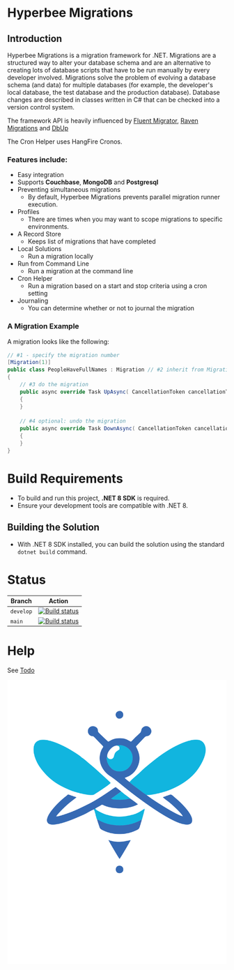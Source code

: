 # Hyperbee Migrations

## Introduction

Hyperbee Migrations is a migration framework for .NET. Migrations are a structured way to alter your database
schema and are an alternative to creating lots of database scripts that have to be run manually by every
developer involved. Migrations solve the problem of evolving a database schema (and data) for multiple databases
(for example, the developer's local database, the test database and the production database). Database changes
are described in classes written in C# that can be checked into a version control system.

The framework API is heavily influenced by [Fluent Migrator](https://github.com/schambers/fluentmigrator), [Raven Migrations](https://github.com/migrating-ravens/RavenMigrations) and [DbUp](https://github.com/DbUp/DbUp)

The Cron Helper uses HangFire Cronos.

### Features include:

* Easy integration
* Supports **Couchbase**, **MongoDB** and **Postgresql**
* Preventing simultaneous migrations
    * By default, Hyperbee Migrations prevents parallel migration runner execution.
* Profiles 
    * There are times when you may want to scope migrations to specific environments.
* A Record Store
    * Keeps list of migrations that have completed
* Local Solutions
    * Run a migration locally
* Run from Command Line
    * Run a migration at the command line
* Cron Helper
    * Run a migration based on a start and stop criteria using a cron setting
* Journaling
    * You can determine whether or not to journal the migration

### A Migration Example

A migration looks like the following:

```c#
// #1 - specify the migration number
[Migration(1)]
public class PeopleHaveFullNames : Migration // #2 inherit from Migration
{
    // #3 do the migration
    public async override Task UpAsync( CancellationToken cancellationToken = default )
    {
    }

    // #4 optional: undo the migration
    public async override Task DownAsync( CancellationToken cancellationToken = default )
    {
    }
}

```

# Build Requirements

* To build and run this project, **.NET 8 SDK** is required.
* Ensure your development tools are compatible with .NET 8.

## Building the Solution

* With .NET 8 SDK installed, you can build the solution using the standard `dotnet build` command.


# Status

| Branch     | Action                                                                                                                                                                                                                      |
|------------|-----------------------------------------------------------------------------------------------------------------------------------------------------------------------------------------------------------------------------|
| `develop`  | [![Build status](https://github.com/Stillpoint-Software/hyperbee.migrations/actions/workflows/publish.yml/badge.svg?branch=develop)](https://github.com/Stillpoint-Software/hyperbee.migration/actions/workflows/publish.yml)  |
| `main`     | [![Build status](https://github.com/Stillpoint-Software/hyperbee.migrations/actions/workflows/publish.yml/badge.svg)](https://github.com/Stillpoint-Software/hyperbee.migration/actions/workflows/publish.yml)                 |


# Help

See [Todo](https://github.com/Stillpoint-Software/hyperbee.migrations/blob/main/docs/todo.md)

[![Hyperbee.Collections](https://github.com/Stillpoint-Software/Hyperbee.migrations/blob/main/assets/hyperbee.svg?raw=true)](https://github.com/Stillpoint-Software/Hyperbee.migrations)


